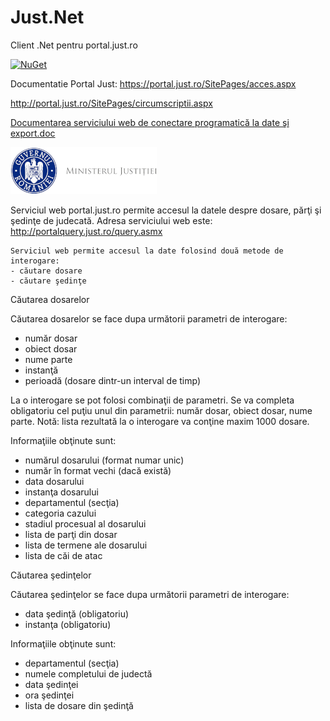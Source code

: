 # Just.Net
Client .Net pentru portal.just.ro

[![NuGet](https://img.shields.io/nuget/v/Just.Ro.Portal.Net.svg?style=flat-square)](https://www.nuget.org/packages/Just.Ro.Portal.Net)

Documentatie Portal Just: https://portal.just.ro/SitePages/acces.aspx

http://portal.just.ro/SitePages/circumscriptii.aspx

[Documentarea serviciului web de conectare programatică la date şi export.doc](https://portal.just.ro/SiteAssets/SitePages/acces/Documentarea%20serviciului%20web%20de%20conectare%20programatic%C4%83%20la%20date%20%C5%9Fi%20export.doc)

![logo](antet_site_iulie_2019.jpg)

Serviciul web portal.just.ro permite accesul la datele despre dosare, părţi şi şedinţe de judecată.
Adresa serviciului web este: http://portalquery.just.ro/query.asmx

    Serviciul web permite accesul la date folosind două metode de interogare:
    - căutare dosare
    - căutare şedinţe

 
Căutarea dosarelor
 
Căutarea dosarelor se face dupa următorii parametri de interogare:
- număr dosar
- obiect dosar
- nume parte
- instanţă
- perioadă (dosare dintr-un interval de timp)
 
La o interogare se pot folosi combinaţii de parametri. Se va completa obligatoriu cel puţiu unul din parametrii: număr dosar, obiect dosar, nume parte.
Notă: lista rezultată la o interogare va conţine maxim 1000 dosare.
 
Informaţiile obţinute sunt:
- numărul dosarului (format numar unic)
- număr în format vechi (dacă există)
- data dosarului
- instanţa dosarului
- departamentul (secţia)
- categoria cazului
- stadiul procesual al dosarului
- lista de parţi din dosar
- lista de termene ale dosarului
- lista de căi de atac

Căutarea şedinţelor
 
Căutarea şedinţelor se face dupa următorii parametri de interogare:
- data şedinţă (obligatoriu)
- instanţa (obligatoriu)
 
Informaţiile obţinute sunt:
- departamentul (secţia)
- numele completului de judectă
- data şedinţei
- ora şedinţei
- lista de dosare din şedinţă

